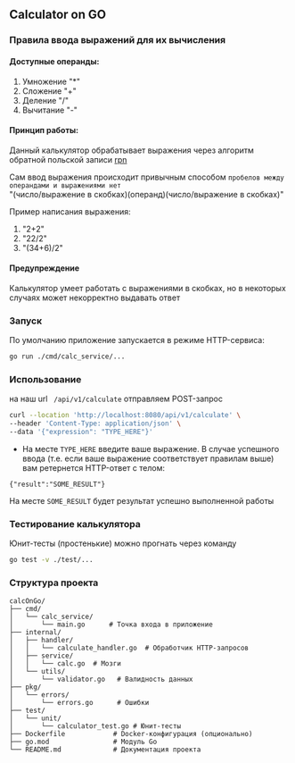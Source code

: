 ## Calculator on GO


### Правила ввода выражений для их вычисления

#### Доступные операнды:
1. Умножение "*"
2. Сложение "+"
3. Деление "/"
4. Вычитание "-"

#### Принцип работы:

Данный калькулятор обрабатывает выражения через алгоритм обратной польской записи [rpn][0] <br />

Сам ввод выражения происходит привычным способом `пробелов между операндами и выражениями нет`<br /> "(число/выражение в скобках)(операнд)(число/выражение в скобках)" <br />

Пример написания выражения:
1. "2+2"
2. "22/2"
3. "(34+6)/2"

#### Предупреждение
Калькулятор умеет работать с выражениями в скобках, но в некоторых случаях может некорректно выдавать ответ <br />

### Запуск

По умолчанию приложение запускается в режиме HTTP-сервиса:

```bash
go run ./cmd/calc_service/...
```
### Использование

на наш url ` /api/v1/calculate` отправляем POST-запрос
```bash
curl --location 'http://localhost:8080/api/v1/calculate' \
--header 'Content-Type: application/json' \
--data '{"expression": "TYPE_HERE"}'
```
- На месте `TYPE_HERE` введите ваше выражение. 
В случае успешного ввода (т.е. если ваше выражение соответствует правилам выше) вам ретернется HTTP-ответ с телом:  
``` 
{"result":"SOME_RESULT"} 
```
На месте `SOME_RESULT` будет результат успешно выполненной работы

### Тестирование калькулятора
Юнит-тесты (простенькие) можно прогнать через команду 
```bash
go test -v ./test/... 
``` 
### Структура проекта

```
calcOnGo/
├── cmd/
│   └── calc_service/
│       └── main.go      # Точка входа в приложение
├── internal/
│   ├── handler/
│   │   └── calculate_handler.go  # Обработчик HTTP-запросов
│   ├── service/
│   │   └── calc.go  # Мозги
│   └── utils/
│       └── validator.go   # Валидность данных
├── pkg/
│   └── errors/
│       └── errors.go      # Ошибки
├── test/
│   └── unit/
│       └── calculator_test.go # Юнит-тесты
├── Dockerfile            # Docker-конфигурация (опционально)
├── go.mod                # Модуль Go
└── README.md             # Документация проекта
```

[0]: https://ru.wikipedia.org/wiki/Обратная_польская_запись "RPN"